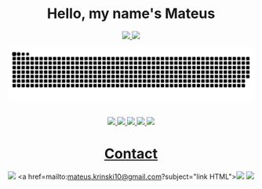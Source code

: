 <div align="center">

  <h1>Hello, my name's Mateus</h1>
  
  <div align="center">
    <a href="https://github.com/MateusFKrinski">
    <img height="130em" src="https://github-readme-stats.vercel.app/api?username=MateusFKrinski&show_icons=true&theme=white&include_all_commits=true&count_private=true"/>
    <img height="130em" src="https://github-readme-stats.vercel.app/api/top-langs/?username=MateusFKrinski&layout=compact&langs_count=7&theme=white"/>
  </div>
  
  <div align="center">
  
  ![Snake animation](https://github.com/MateusFKrinski/MateusFKrinski/blob/output/github-contribution-grid-snake.svg)
  
  ##  
  
  <img src="https://cdn.jsdelivr.net/gh/devicons/devicon/icons/html5/html5-original-wordmark.svg" heigth="55px" width="55px"/>  
  <img src="https://cdn.jsdelivr.net/gh/devicons/devicon/icons/css3/css3-original-wordmark.svg" heigth="55px" width="55px"/>
  <img src="https://cdn.jsdelivr.net/gh/devicons/devicon/icons/javascript/javascript-original.svg" heigth="55px" width="55px"/>
  <img src="https://cdn.jsdelivr.net/gh/devicons/devicon/icons/java/java-original.svg" heigth="55px" width="55px"/>
  <img src="https://cdn.jsdelivr.net/gh/devicons/devicon/icons/python/python-original.svg" heigth="55px" width="55px"/>
  
  <h1>Contact</h1>
  
  <a href="https://www.instagram.com/krinskimateus/" target="_blank"><img src="https://upload.wikimedia.org/wikipedia/commons/thumb/a/a5/Instagram_icon.png/640px-Instagram_icon.png" heigth="55px" width="55px"/></a>
  <a href=mailto:mateus.krinski10@gmail.com?subject="link HTML"><img src="https://seeklogo.com/images/G/gmail-icon-logo-9ADB17D3F3-seeklogo.com.png" heigth="55px" width="55px"/></a>
  <a href="http://api.whatsapp.com/send?1=pt_BR&phone=5542999698114" target="_blank"><img src="https://seeklogo.com/images/W/whatsapp-icon-logo-6E793ACECD-seeklogo.com.png" heigth="55px" width="55px"/></a>
  
  <div>     

</div>
